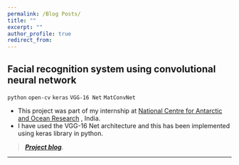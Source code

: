 ```yaml
---
permalink: /Blog Posts/
title: ""
excerpt: ""
author_profile: true
redirect_from: 
---
```

## Facial recognition system using convolutional neural network 
`python` `open-cv` `keras` `VGG-16 Net` `MatConvNet`<br>
* This project was part of my internship at [National Centre for Antarctic and Ocean Research](http://www.ncaor.gov.in/) , India. 
* I have used the VGG-16 Net architecture and this has been implemented using keras library in python.
> [**_Project blog_**](https://anirudhk686.github.io/facial_recognition/).

***

